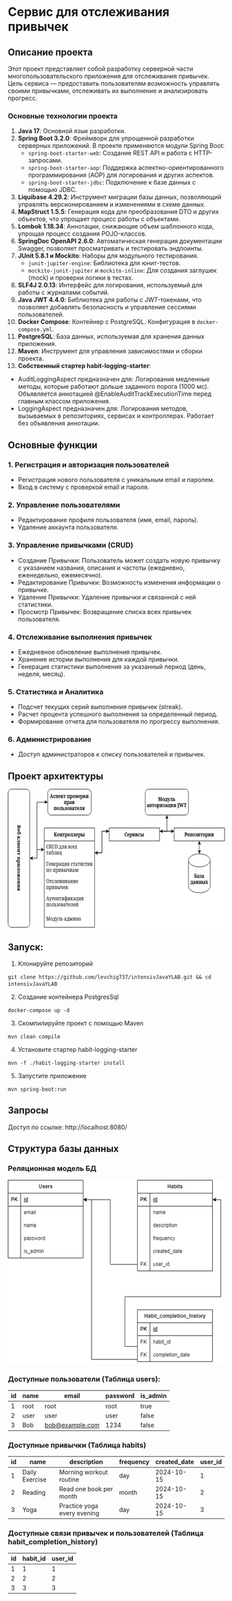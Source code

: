# Сервис для отслеживания привычек
## Описание проекта
Этот проект представляет собой разработку серверной части многопользовательского приложения для отслеживания привычек. 
Цель сервиса — предоставить пользователям возможность управлять своими привычками, отслеживать их выполнение и анализировать прогресс. 

### Основные технологии проекта
1. **Java 17**: Основной язык разработки.
2. **Spring Boot 3.2.0**: Фреймворк для упрощенной разработки серверных приложений. В проекте применяются модули Spring Boot:
   - `spring-boot-starter-web`: Создание REST API и работа с HTTP-запросами.
   - `spring-boot-starter-aop`: Поддержка аспектно-ориентированного программирования (AOP) для логирования и других аспектов.
   - `spring-boot-starter-jdbc`: Подключение к базе данных с помощью JDBC.
3. **Liquibase 4.29.2**: Инструмент миграции базы данных, позволяющий управлять версионированием и изменениями в схеме данных.
4. **MapStruct 1.5.5**: Генерация кода для преобразования DTO и других объектов, что упрощает процесс работы с объектами.
5. **Lombok 1.18.34**: Аннотации, снижающие объем шаблонного кода, упрощая процесс создания POJO-классов.
6. **SpringDoc OpenAPI 2.6.0**: Автоматическая генерация документации Swagger, позволяет просматривать и тестировать эндпоинты.
7. **JUnit 5.8.1 и Mockito**: Наборы для модульного тестирования.
   - `junit-jupiter-engine`: Библиотека для юнит-тестов.
   - `mockito-junit-jupiter` и `mockito-inline`: Для создания заглушек (mock) и проверки логики в тестах.
8. **SLF4J 2.0.13**: Интерфейс для логирования, используемый для работы с журналами событий.
9. **Java JWT 4.4.0**: Библиотека для работы с JWT-токенами, что позволяет добавлять безопасность и управление сессиями пользователей.
10. **Docker Compose**: Контейнер с PostgreSQL. Конфигурация в `docker-compose.yml`.
11. **PostgreSQL**: База данных, используемая для хранения данных приложения.
12. **Maven**: Инструмент для управления зависимостями и сборки проекта.
13. **Собственный стартер habit-logging-starter**:
- AuditLoggingAspect предназначен для: Логирования медленные методы, которые работают дольше заданного порога (1000 мс).
  Объявляется аннотацией @EnableAuditTrackExecutionTime перед главным классом приложения.
- LoggingAspect предназначен для: Логирования методов, вызываемых в репозиториях, сервисах и контроллерах.
  Работает без объявления аннотации.

## Основные функции
### 1. Регистрация и авторизация пользователей
- Регистрация нового пользователя с уникальным email и паролем.
- Вход в систему с проверкой email и пароля.

### 2. Управление пользователями
- Редактирование профиля пользователя (имя, email, пароль).
- Удаление аккаунта пользователя.

### 3. Управление привычками (CRUD)
- Создание Привычки: Пользователь может создать новую привычку с указанием названия, описания и частоты (ежедневно, еженедельно, ежемесячно).
- Редактирование Привычки: Возможность изменения информации о привычке.
- Удаление Привычки: Удаление привычки и связанной с ней статистики.
- Просмотр Привычек: Возвращение списка всех привычек пользователя.

### 4. Отслеживание выполнения привычек
- Ежедневное обновление выполнения привычек.
- Хранение истории выполнения для каждой привычки.
- Генерация статистики выполнения за указанный период (день, неделя, месяц).

### 5. Статистика и Аналитика
- Подсчет текущих серий выполнения привычек (streak).
- Расчет процента успешного выполнения за определенный период.
- Формирование отчета для пользователя по прогрессу выполнения.

### 6. Администрирование
- Доступ администраторов к списку пользователей и привычек.


## Проект архитектуры
<img src="images/Проект_архитектуры_HabitApp.drawio.png" width="601" height="321" alt="Проект архитектуры"/>


## Запуск:
1. Клонируйте репозиторий

```shell
git clone https://github.com/levchig737/intensivJavaYLAB.git && cd intensivJavaYLAB
```

2. Создание контейнера PostgresSql

```shell
docker-compose up -d
```

3. Скомпилируйте проект с помощью Maven

```shell
mvn clean compile
```

4. Установите стартер habit-logging-starter

```shell
mvn -f ./habit-logging-starter install
```

5. Запустите приложение

```shell
mvn spring-boot:run
```

## Запросы
Доступ по ссылке: http://localhost:8080/

## Структура базы данных
### Реляционная модель БД
<img src="images/Реляционная_модель.png" width="520" height="425" alt="Реляционная модель"/>

### Доступные пользователи (Таблица users):
| id | name  | email              | password  | is_admin |
|----|-------|--------------------|-----------|----------|
| 1  | root  | root               | root      | true     |
| 2  | user  | user               | user      | false    |
| 3  | Bob   | bob@example.com     | 1234      | false    |

### Доступные привычки (Таблица habits)
| id | name           | description                    | frequency | created_date | user_id |
|----|----------------|--------------------------------|-----------|--------------|---------|
| 1  | Daily Exercise | Morning workout routine        | day       | 2024-10-15   | 1       |
| 2  | Reading        | Read one book per month        | month     | 2024-10-15   | 2       |
| 3  | Yoga           | Practice yoga every evening    | day       | 2024-10-15   | 3       |

### Доступные связи привычек и пользователей (Таблица habit_completion_history)
| id | habit_id | user_id |
|----|----------|---------|
| 1  | 1        | 1       |
| 2  | 2        | 2       |
| 3  | 3        | 3       |